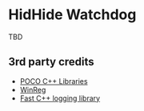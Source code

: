 # HidHide Watchdog

TBD

## 3rd party credits

- [POCO C++ Libraries](https://pocoproject.org/)
- [WinReg](https://github.com/GiovanniDicanio/WinReg)
- [Fast C++ logging library](https://github.com/gabime/spdlog)
